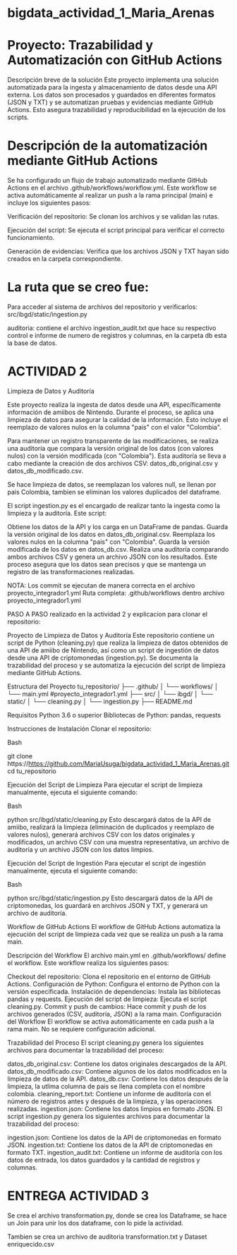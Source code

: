 # bigdata_actividad_1_Maria_Arenas

# Proyecto: Trazabilidad y Automatización con GitHub Actions
Descripción breve de la solución
Este proyecto implementa una solución automatizada para la ingesta y almacenamiento de datos desde una API externa. Los datos son procesados y guardados en diferentes formatos (JSON y TXT) y se automatizan pruebas y evidencias mediante GitHub Actions. Esto asegura trazabilidad y reproducibilidad en la ejecución de los scripts.

# Descripción de la automatización mediante GitHub Actions
Se ha configurado un flujo de trabajo automatizado mediante GitHub Actions en el archivo .github/workflows/workflow.yml. Este workflow se activa automáticamente al realizar un push a la rama principal (main) e incluye los siguientes pasos:

Verificación del repositorio: Se clonan los archivos y se validan las rutas.

Ejecución del script: Se ejecuta el script principal para verificar el correcto funcionamiento.

Generación de evidencias: Verifica que los archivos JSON y TXT hayan sido creados en la carpeta correspondiente.

# La ruta que se creo fue:

Para acceder al sistema de archivos del repositorio y verificarlos: src/ibgd/static/ingestion.py

auditoria: contiene el archivo ingestion_audit.txt que hace su respectivo control e informe de numero de registros y columnas, en la carpeta db esta la base de datos.

# ACTIVIDAD 2

Limpieza de Datos y Auditoría

Este proyecto realiza la ingesta de datos desde una API, específicamente información de amiibos de Nintendo. Durante el proceso, se aplica una limpieza de datos para asegurar la calidad de la información. Esto incluye el reemplazo de valores nulos en la columna "pais" con el valor "Colombia".

Para mantener un registro transparente de las modificaciones, se realiza una auditoría que compara la versión original de los datos (con valores nulos) con la versión modificada (con "Colombia"). Esta auditoría se lleva a cabo mediante la creación de dos archivos CSV: datos_db_original.csv y datos_db_modificado.csv.

Se hace limpieza de datos, se reemplazan los valores null, se llenan por pais Colombia, tambien se eliminan los valores duplicados del dataframe.

El script ingestion.py es el encargado de realizar tanto la ingesta como la limpieza y la auditoría. Este script:

Obtiene los datos de la API y los carga en un DataFrame de pandas.
Guarda la versión original de los datos en datos_db_original.csv.
Reemplaza los valores nulos en la columna "pais" con "Colombia".
Guarda la versión modificada de los datos en datos_db.csv.
Realiza una auditoría comparando ambos archivos CSV y genera un archivo JSON con los resultados.
Este proceso asegura que los datos sean precisos y que se mantenga un registro de las transformaciones realizadas.

NOTA: Los commit se ejecutan de manera correcta en el archivo proyecto_integrador1.yml
Ruta completa: .github/workflows dentro archivo proyecto_integrador1.yml


PASO A PASO realizado en la actividad 2 y explicacion para clonar el repositorio:

Proyecto de Limpieza de Datos y Auditoría
Este repositorio contiene un script de Python (cleaning.py) que realiza la limpieza de datos obtenidos de una API de amiibo de Nintendo, así como un script de ingestión de datos desde una API de criptomonedas (ingestion.py). Se documenta la trazabilidad del proceso y se automatiza la ejecución del script de limpieza mediante GitHub Actions.

Estructura del Proyecto
tu_repositorio/
├── .github/
│   └── workflows/
│       └── main.yml    #proyecto_integrador1.yml
├── src/
│   └── ibgd/
│       └── static/
│           └── cleaning.py
│           └── ingestion.py
├── README.md


Requisitos
Python 3.6 o superior
Bibliotecas de Python: pandas, requests


Instrucciones de Instalación
Clonar el repositorio:

Bash

git clone https://https://github.com/MariaUsuga/bigdata_actividad_1_Maria_Arenas.git
cd tu_repositorio

Ejecución del Script de Limpieza
Para ejecutar el script de limpieza manualmente, ejecuta el siguiente comando:

Bash

python src/ibgd/static/cleaning.py
Esto descargará datos de la API de amiibo, realizará la limpieza (eliminación de duplicados y reemplazo de valores nulos), generará archivos CSV con los datos originales y modificados, un archivo CSV con una muestra representativa, un archivo de auditoría y un archivo JSON con los datos limpios.

Ejecución del Script de Ingestión
Para ejecutar el script de ingestión manualmente, ejecuta el siguiente comando:

Bash

python src/ibgd/static/ingestion.py
Esto descargará datos de la API de criptomonedas, los guardará en archivos JSON y TXT, y generará un archivo de auditoría.

Workflow de GitHub Actions
El workflow de GitHub Actions automatiza la ejecución del script de limpieza cada vez que se realiza un push a la rama main.

Descripción del Workflow
El archivo main.yml en .github/workflows/ define el workflow. Este workflow realiza los siguientes pasos:

Checkout del repositorio: Clona el repositorio en el entorno de GitHub Actions.
Configuración de Python: Configura el entorno de Python con la versión especificada.
Instalación de dependencias: Instala las bibliotecas pandas y requests.
Ejecución del script de limpieza: Ejecuta el script cleaning.py.
Commit y push de cambios: Hace commit y push de los archivos generados (CSV, auditoría, JSON) a la rama main.
Configuración del Workflow
El workflow se activa automáticamente en cada push a la rama main. No se requiere configuración adicional.

Trazabilidad del Proceso
El script cleaning.py genera los siguientes archivos para documentar la trazabilidad del proceso:

datos_db_original.csv: Contiene los datos originales descargados de la API.
datos_db_modificado.csv: Contiene algunos de los datos modificados en la limpieza de datos de la API.
datos_db.csv: Contiene los datos después de la limpieza, la utlima columna de pais se llena completa con el nombre colombia.
cleaning_report.txt: Contiene un informe de auditoría con el número de registros antes y después de la limpieza, y las operaciones realizadas.
ingestion.json: Contiene los datos limpios en formato JSON.
El script ingestion.py genera los siguientes archivos para documentar la trazabilidad del proceso:

ingestion.json: Contiene los datos de la API de criptomonedas en formato JSON.
ingestion.txt: Contiene los datos de la API de criptomonedas en formato TXT.
ingestion_audit.txt: Contiene un informe de auditoría con los datos de entrada, los datos guardados y la cantidad de registros y columnas.


# ENTREGA ACTIVIDAD 3

Se crea el archivo transformation.py, donde se crea los Dataframe, se hace un Join para unir los dos dataframe, con lo pide la actividad.

Tambien se crea un archivo de auditoria transformation.txt y 
Dataset enriquecido.csv

